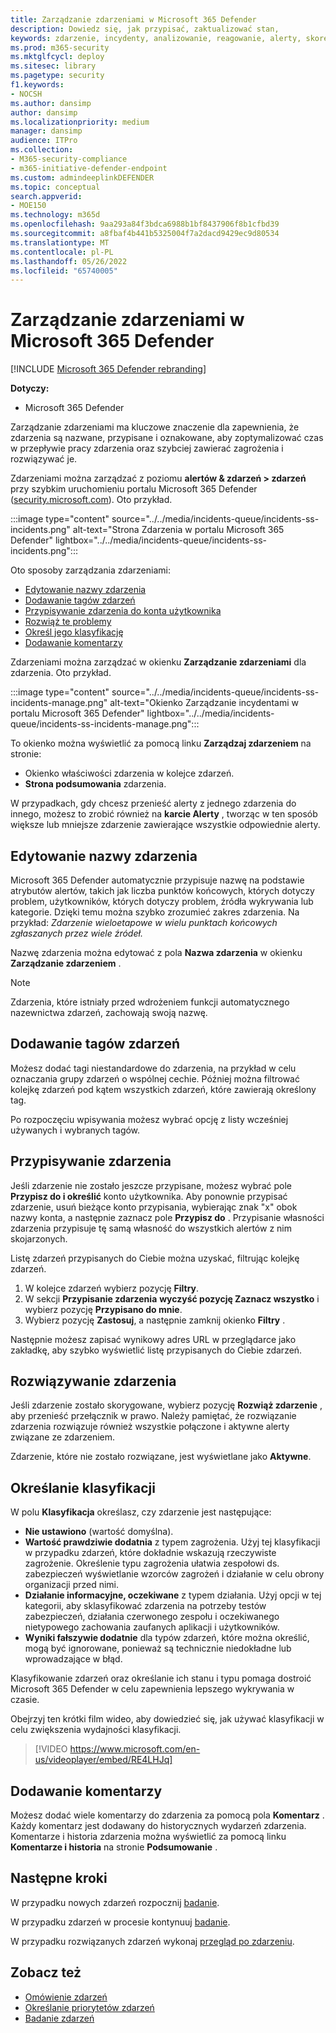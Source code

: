 ```yaml
---
title: Zarządzanie zdarzeniami w Microsoft 365 Defender
description: Dowiedz się, jak przypisać, zaktualizować stan,
keywords: zdarzenie, incydenty, analizowanie, reagowanie, alerty, skorelowane alerty, przypisywanie, aktualizowanie, stan, zarządzanie, klasyfikacja, microsoft, 365, m365
ms.prod: m365-security
ms.mktglfcycl: deploy
ms.sitesec: library
ms.pagetype: security
f1.keywords:
- NOCSH
ms.author: dansimp
author: dansimp
ms.localizationpriority: medium
manager: dansimp
audience: ITPro
ms.collection:
- M365-security-compliance
- m365-initiative-defender-endpoint
ms.custom: admindeeplinkDEFENDER
ms.topic: conceptual
search.appverid:
- MOE150
ms.technology: m365d
ms.openlocfilehash: 9aa293a84f3bdca6988b1bf8437906f8b1cfbd39
ms.sourcegitcommit: a8fbaf4b441b5325004f7a2dacd9429ec9d80534
ms.translationtype: MT
ms.contentlocale: pl-PL
ms.lasthandoff: 05/26/2022
ms.locfileid: "65740005"
---
```

# <a name="manage-incidents-in-microsoft-365-defender"></a>Zarządzanie zdarzeniami w Microsoft 365 Defender

[!INCLUDE [Microsoft 365 Defender rebranding](../includes/microsoft-defender.md)]


**Dotyczy:**
- Microsoft 365 Defender

Zarządzanie zdarzeniami ma kluczowe znaczenie dla zapewnienia, że zdarzenia są nazwane, przypisane i oznakowane, aby zoptymalizować czas w przepływie pracy zdarzenia oraz szybciej zawierać zagrożenia i rozwiązywać je.

Zdarzeniami można zarządzać z poziomu **alertów & zdarzeń > zdarzeń** przy szybkim uruchomieniu portalu Microsoft 365 Defender ([security.microsoft.com](https://security.microsoft.com)). Oto przykład.

:::image type="content" source="../../media/incidents-queue/incidents-ss-incidents.png" alt-text="Strona Zdarzenia w portalu Microsoft 365 Defender" lightbox="../../media/incidents-queue/incidents-ss-incidents.png":::

Oto sposoby zarządzania zdarzeniami:

- [Edytowanie nazwy zdarzenia](#edit-the-incident-name)
- [Dodawanie tagów zdarzeń](#add-incident-tags)
- [Przypisywanie zdarzenia do konta użytkownika](#assign-an-incident)
- [Rozwiąż te problemy](#resolve-an-incident)
- [Określ jego klasyfikację](#specify-the-classification)
- [Dodawanie komentarzy](#add-comments)

Zdarzeniami można zarządzać w okienku **Zarządzanie zdarzeniami** dla zdarzenia. Oto przykład.

:::image type="content" source="../../media/incidents-queue/incidents-ss-incidents-manage.png" alt-text="Okienko Zarządzanie incydentami w portalu Microsoft 365 Defender" lightbox="../../media/incidents-queue/incidents-ss-incidents-manage.png":::

To okienko można wyświetlić za pomocą linku **Zarządzaj zdarzeniem** na stronie:

- Okienko właściwości zdarzenia w kolejce zdarzeń.
- **Strona podsumowania** zdarzenia.

W przypadkach, gdy chcesz przenieść alerty z jednego zdarzenia do innego, możesz to zrobić również na **karcie Alerty** , tworząc w ten sposób większe lub mniejsze zdarzenie zawierające wszystkie odpowiednie alerty.

## <a name="edit-the-incident-name"></a>Edytowanie nazwy zdarzenia

Microsoft 365 Defender automatycznie przypisuje nazwę na podstawie atrybutów alertów, takich jak liczba punktów końcowych, których dotyczy problem, użytkowników, których dotyczy problem, źródła wykrywania lub kategorie. Dzięki temu można szybko zrozumieć zakres zdarzenia. Na przykład: *Zdarzenie wieloetapowe w wielu punktach końcowych zgłaszanych przez wiele źródeł.*

Nazwę zdarzenia można edytować z pola **Nazwa zdarzenia** w okienku **Zarządzanie zdarzeniem** .

> [!NOTE]
> Zdarzenia, które istniały przed wdrożeniem funkcji automatycznego nazewnictwa zdarzeń, zachowają swoją nazwę.

## <a name="add-incident-tags"></a>Dodawanie tagów zdarzeń

Możesz dodać tagi niestandardowe do zdarzenia, na przykład w celu oznaczania grupy zdarzeń o wspólnej cechie. Później można filtrować kolejkę zdarzeń pod kątem wszystkich zdarzeń, które zawierają określony tag.

Po rozpoczęciu wpisywania możesz wybrać opcję z listy wcześniej używanych i wybranych tagów.

## <a name="assign-an-incident"></a>Przypisywanie zdarzenia

Jeśli zdarzenie nie zostało jeszcze przypisane, możesz wybrać pole **Przypisz do i określić** konto użytkownika. Aby ponownie przypisać zdarzenie, usuń bieżące konto przypisania, wybierając znak "x" obok nazwy konta, a następnie zaznacz pole **Przypisz do** . Przypisanie własności zdarzenia przypisuje tę samą własność do wszystkich alertów z nim skojarzonych.

Listę zdarzeń przypisanych do Ciebie można uzyskać, filtrując kolejkę zdarzeń. 

1. W kolejce zdarzeń wybierz pozycję **Filtry**.
2. W sekcji **Przypisanie zdarzenia** **wyczyść pozycję Zaznacz wszystko** i wybierz pozycję **Przypisano do mnie**.
3. Wybierz pozycję **Zastosuj**, a następnie zamknij okienko **Filtry** .

Następnie możesz zapisać wynikowy adres URL w przeglądarce jako zakładkę, aby szybko wyświetlić listę przypisanych do Ciebie zdarzeń.

## <a name="resolve-an-incident"></a>Rozwiązywanie zdarzenia

Jeśli zdarzenie zostało skorygowane, wybierz pozycję **Rozwiąż zdarzenie** , aby przenieść przełącznik w prawo. Należy pamiętać, że rozwiązanie zdarzenia rozwiązuje również wszystkie połączone i aktywne alerty związane ze zdarzeniem.

Zdarzenie, które nie zostało rozwiązane, jest wyświetlane jako **Aktywne**.

## <a name="specify-the-classification"></a>Określanie klasyfikacji

W polu **Klasyfikacja** określasz, czy zdarzenie jest następujące:

- **Nie ustawiono** (wartość domyślna).
- **Wartość prawdziwie dodatnia** z typem zagrożenia. Użyj tej klasyfikacji w przypadku zdarzeń, które dokładnie wskazują rzeczywiste zagrożenie. Określenie typu zagrożenia ułatwia zespołowi ds. zabezpieczeń wyświetlanie wzorców zagrożeń i działanie w celu obrony organizacji przed nimi.
- **Działanie informacyjne, oczekiwane** z typem działania. Użyj opcji w tej kategorii, aby sklasyfikować zdarzenia na potrzeby testów zabezpieczeń, działania czerwonego zespołu i oczekiwanego nietypowego zachowania zaufanych aplikacji i użytkowników.
- **Wyniki fałszywie dodatnie** dla typów zdarzeń, które można określić, mogą być ignorowane, ponieważ są technicznie niedokładne lub wprowadzające w błąd.

Klasyfikowanie zdarzeń oraz określanie ich stanu i typu pomaga dostroić Microsoft 365 Defender w celu zapewnienia lepszego wykrywania w czasie.

Obejrzyj ten krótki film wideo, aby dowiedzieć się, jak używać klasyfikacji w celu zwiększenia wydajności klasyfikacji.  
> [!VIDEO https://www.microsoft.com/en-us/videoplayer/embed/RE4LHJq]

## <a name="add-comments"></a>Dodawanie komentarzy

Możesz dodać wiele komentarzy do zdarzenia za pomocą pola **Komentarz** . Każdy komentarz jest dodawany do historycznych wydarzeń zdarzenia. Komentarze i historia zdarzenia można wyświetlić za pomocą linku **Komentarze i historia** na stronie **Podsumowanie** .

## <a name="next-steps"></a>Następne kroki

W przypadku nowych zdarzeń rozpocznij [badanie](investigate-incidents.md).

W przypadku zdarzeń w procesie kontynuuj [badanie](investigate-incidents.md).

W przypadku rozwiązanych zdarzeń wykonaj [przegląd po zdarzeniu](first-incident-post.md).

## <a name="see-also"></a>Zobacz też

- [Omówienie zdarzeń](incidents-overview.md)
- [Określanie priorytetów zdarzeń](incident-queue.md)
- [Badanie zdarzeń](investigate-incidents.md)
